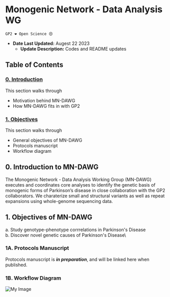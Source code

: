 # Monogenic Network - Data Analysis WG

`GP2 ❤️ Open Science 😍`

 - **Date Last Updated:** Augest 22 2023
    - **Update Description:** Codes and README updates

## Table of Contents
### [0. Introduction](#0)
This section walks through
- Motivation behind MN-DAWG
- How MN-DAWG fits in with GP2

### [1. Objectives](#1)
This section walks through 
- General objectives of MN-DAWG 
- Protocols manuscript 
- Workflow diagram 


<a id="0"></a>
## 0. Introduction to MN-DAWG
The Monogenic Network - Data Analysis Working Group (MN-DAWG) executes and coordinates core analyses to identify the genetic basis of monogenic forms of Parkinson’s disease in close collaboration with the GP2 collaborators. We charaterize small and structural variants as well as repeat expansions using whole-genome sequencing data.

<a id="1"></a>
## 1. Objectives of MN-DAWG
a. Study genotype-phenotype corrrelations in Parkinson's Disease\
b. Discover novel genetic causes of Parkinson's Disease\

### 1A. Protocols Manuscript 
Protocols manuscript is ***in preparation***, and will be linked here when published.

### 1B. Workflow Diagram 
![My Image](https://github.com/zihhuafang/GP2-WorkingGroups/blob/main/MN-DAWG-Monogenic-Data-Analysis/image/GP2%20workflow.png)



